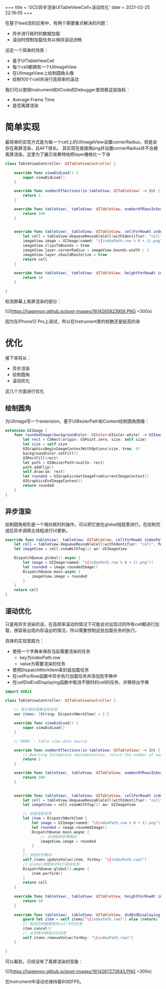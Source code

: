 +++
title = 'GCD异步渲染UITableViewCell+滚动优化'
date = 2021-02-25 22:16:05
+++

在基于feed流的应用中，有两个需要重点解决的问题：

- 异步进行耗时的数据加载
- 滚动时控制加载任务以保持滚动流畅

设定一个简单的场景：

- 基于UITableViewCell
- 每个cell都拥有一个UIImageView
- 在UIImageView上绘制圆角头像
- 绘制100个cell并进行高频率的滚动

我们可以使用Instrument和XCode的Debugger里观察这些指标：

- Average Frame Time
- 是否离屏渲染

# 简单实现

最简单的实现方式是为每一个cell上的UIImageView设置cornerRadius，但是会存在离屏渲染，且AFT很长。
其实现在直接用png并设置cornerRadius并不会被离屏渲染，这里为了展示效果特地把layer栅格化一下😅

``` swift
class TableViewController: UITableViewController {
    
    override func viewDidLoad() {
        super.viewDidLoad()
    }

    override func numberOfSections(in tableView: UITableView) -> Int {
        return 1
    }

    override func tableView(_ tableView: UITableView, numberOfRowsInSection section: Int) -> Int {
        return 100
    }

    
    override func tableView(_ tableView: UITableView, cellForRowAt indexPath: IndexPath) -> UITableViewCell {
        let cell = tableView.dequeueReusableCell(withIdentifier: "cell", for: indexPath)
        imageView.image = UIImage(named: "\(indexPath.row % 8 + 1).png")
        imageView.clipsToBounds = true
        imageView.layer.cornerRadius = imageView.bounds.width / 2
        imageView.layer.shouldRasterize = true
        return cell
    }
    
    override func tableView(_ tableView: UITableView, heightForRowAt indexPath: IndexPath) -> CGFloat {
        return 50
    }

}
```

检测屏幕上离屏渲染的部分：

![](https://hagemon.github.io/post-images/1614265823958.PNG =300x)

因为在iPhone12 Pro上调试，所以在Instrument里的帧数还是挺高的😅

# 优化

接下来将从：

- 异步渲染
- 绘制圆角
- 滚动优化

这几个方面进行优化

## 绘制圆角

为UIImage写一个extension，基于UIBezierPath和Context绘制圆角图像：

``` swift
extension UIImage {
    func roundedImage(backgroundColor: UIColor=UIColor.white) -> UIImage? {
        let rect = CGRect(origin: CGPoint.zero, size: self.size)
        let size = self.size
        UIGraphicsBeginImageContextWithOptions(size, true, 0)
        backgroundColor.setFill()
        UIRectFill(rect)
        let path = UIBezierPath(ovalIn: rect)
        path.addClip()
        self.draw(in: rect)
        let rounded = UIGraphicsGetImageFromCurrentImageContext()
        UIGraphicsEndImageContext()
        return rounded
    }
}
```

## 异步渲染

绘制圆角矩形是一个相对耗时的操作，可以把它放在global线程里进行，在绘制完成后异步调用主线程进行UI更新。

``` swift
override func tableView(_ tableView: UITableView, cellForRowAt indexPath: IndexPath) -> UITableViewCell {
    let cell = tableView.dequeueReusableCell(withIdentifier: "cell", for: indexPath)
    let imageView = cell.viewWithTag(1) as! UIImageView

    DispatchQueue.global().async {
        let image = UIImage(named: "\(indexPath.row % 8 + 1).png")!
        let rounded = image.roundedImage()
        DispatchQueue.main.async {
            imageView.image = rounded
        }
    }
    return cell
}
```

## 滚动优化

只是用异步渲染的话，在高频率滚动的情况下可能会对出现过的所有cell都进行加载，很容易出现内存溢出的情况，所以需要控制这些加载任务的执行。

具体的实现思路为：

- 使用一个字典来保存当前需要渲染的任务
    - key为indexPath.row
    - value为需要渲染的任务
- 使用DispatchWorkItem来封装加载任务
- 在cellForRow函数中异步执行加载任务并添加到字典中
- 在cellDidEndDisplaying函数中取消不限时的cell的任务，并移除出字典

``` swift
import UIKit

class TableViewController: UITableViewController {
    
    // 用于保存图像渲染任务
    var items: [String: DispatchWorkItem] = [:]

    override func viewDidLoad() {
        super.viewDidLoad()
    }

    // MARK: - Table view data source

    override func numberOfSections(in tableView: UITableView) -> Int {
        // #warning Incomplete implementation, return the number of sections
        return 1
    }

    override func tableView(_ tableView: UITableView, numberOfRowsInSection section: Int) -> Int {
        return 100
    }

    
    override func tableView(_ tableView: UITableView, cellForRowAt indexPath: IndexPath) -> UITableViewCell {
        let cell = tableView.dequeueReusableCell(withIdentifier: "cell", for: indexPath)
        let imageView = cell.viewWithTag(1) as! UIImageView

        // 封装渲染任务
        let item = DispatchWorkItem {
            let image = UIImage(named: "\(indexPath.row % 8 + 1).png")!
            let rounded = image.roundedImage()
            DispatchQueue.main.async {
                // 主线程异步更新UI
                imageView.image = rounded
            }
        }
        // 添加到字典中
        self.items.updateValue(item, forKey: "\(indexPath.row)")
        // global线程异步执行渲染任务
        DispatchQueue.global().async {
            item.perform()
        }
        return cell
    }
    
    override func tableView(_ tableView: UITableView, heightForRowAt indexPath: IndexPath) -> CGFloat {
        return 50
    }
    
    override func tableView(_ tableView: UITableView, didEndDisplaying cell: UITableViewCell, forRowAt indexPath: IndexPath) {
        guard let item = self.items["\(indexPath.row)"] else {return}
        // 取消已经被移除的cell中的任务
        item.cancel()
        // 从字典中移除对应任务
        self.items.removeValue(forKey: "\(indexPath.row)")
    }

}
```

可以看到，已经没有了离屏渲染的现象：

![](https://hagemon.github.io/post-images/1614267273643.PNG =300x)

在Instrument中滚动也保持着60的FPS。

